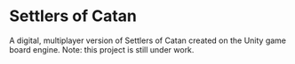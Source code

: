 # Settlers of Catan

A digital, multiplayer version of Settlers of Catan created on the Unity game board engine. Note: this project is still under work.


